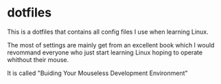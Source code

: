 # dotfiles
This is a dotfiles that contains all config files I use when learning Linux.

The most of settings are mainly get from an excellent book which I would revommand everyone who just start learning Linux hoping to operate whithout their mouse.

It is called "Buiding Your Mouseless Development Environment"
